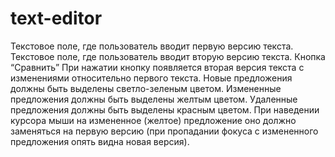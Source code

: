 # text-editor
Текстовое поле, где пользователь вводит первую версию текста.  Текстовое поле, где пользователь вводит вторую версию текста.  Кнопка “Сравнить”  При нажатии кнопку появляется вторая версия текста с изменениями относительно первого текста.  Новые предложения должны быть выделены светло-зеленым цветом.  Измененные предложения должны быть выделены желтым цветом.  Удаленные предложения должны быть выделены красным цветом.  При наведении курсора мыши на измененное (желтое) предложение оно должно заменяться на первую версию (при пропадании фокуса с измененного предложения опять видна новая версия).
